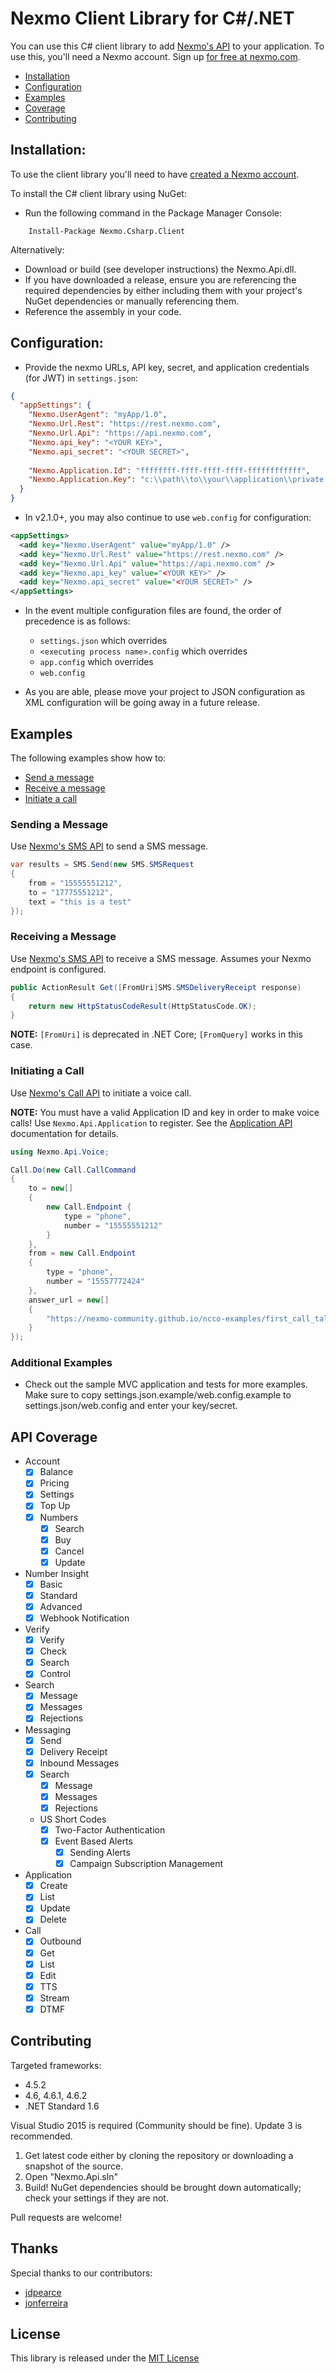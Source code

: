 Nexmo Client Library for C#/.NET
===================================

You can use this C# client library to add [Nexmo's API](#api-coverage) to your application. To use this, you'll
need a Nexmo account. Sign up [for free at nexmo.com][signup].

 * [Installation](#installation)
 * [Configuration](#configuration)
 * [Examples](#examples)
 * [Coverage](#api-coverage)
 * [Contributing](#contributing)

Installation:
-------------
To use the client library you'll need to have [created a Nexmo account][signup].

To install the C# client library using NuGet:

* Run the following command in the Package Manager Console:

```
    Install-Package Nexmo.Csharp.Client
```

Alternatively:

* Download or build (see developer instructions) the Nexmo.Api.dll.
* If you have downloaded a release, ensure you are referencing the required dependencies by
either including them with your project's NuGet dependencies or manually referencing them.
* Reference the assembly in your code.

Configuration:
--------------
* Provide the nexmo URLs, API key, secret, and application credentials (for JWT) in ```settings.json```:

```json
{
  "appSettings": {
    "Nexmo.UserAgent": "myApp/1.0",
    "Nexmo.Url.Rest": "https://rest.nexmo.com",
    "Nexmo.Url.Api": "https://api.nexmo.com",
    "Nexmo.api_key": "<YOUR KEY>",
    "Nexmo.api_secret": "<YOUR SECRET>",
    
    "Nexmo.Application.Id": "ffffffff-ffff-ffff-ffff-ffffffffffff",
    "Nexmo.Application.Key": "c:\\path\\to\\your\\application\\private.key"
  }
}
```

* In v2.1.0+, you may also continue to use ```web.config``` for configuration:

```xml
<appSettings>
  <add key="Nexmo.UserAgent" value="myApp/1.0" />
  <add key="Nexmo.Url.Rest" value="https://rest.nexmo.com" />
  <add key="Nexmo.Url.Api" value="https://api.nexmo.com" />
  <add key="Nexmo.api_key" value="<YOUR KEY>" />
  <add key="Nexmo.api_secret" value="<YOUR SECRET>" />
</appSettings>
```

* In the event multiple configuration files are found, the order of precedence is as follows:

	* ```settings.json``` which overrides
	* ```<executing process name>.config``` which overrides
	* ```app.config``` which overrides
	* ```web.config```

* As you are able, please move your project to JSON configuration as XML
configuration will be going away in a future release.

Examples
--------
The following examples show how to:
 * [Send a message](#sending-a-message)
 * [Receive a message](#receiving-a-message)
 * [Initiate a call](#initiating-a-call)

### Sending a Message

Use [Nexmo's SMS API][doc_sms] to send a SMS message.

```C#
var results = SMS.Send(new SMS.SMSRequest
{
    from = "15555551212",
    to = "17775551212",
    text = "this is a test"
});
```

### Receiving a Message

Use [Nexmo's SMS API][doc_sms] to receive a SMS message. Assumes your Nexmo endpoint is configured.

```C#
public ActionResult Get([FromUri]SMS.SMSDeliveryReceipt response)
{
    return new HttpStatusCodeResult(HttpStatusCode.OK);
}
```

__NOTE:__ ```[FromUri]``` is deprecated in .NET Core; ```[FromQuery]``` works in this case.

### Initiating a Call

Use [Nexmo's Call API][doc_voice] to initiate a voice call.

__NOTE:__ You must have a valid Application ID and key in order to make voice calls! Use ```Nexmo.Api.Application``` to register. See the [Application API][doc_app] documentation for details.

```C#
using Nexmo.Api.Voice;

Call.Do(new Call.CallCommand
{
    to = new[]
    {
        new Call.Endpoint {
            type = "phone",
            number = "15555551212"
        }
    },
    from = new Call.Endpoint
    {
        type = "phone",
        number = "15557772424"
    },
    answer_url = new[]
    {
        "https://nexmo-community.github.io/ncco-examples/first_call_talk.json"
    }
});
```

### Additional Examples

* Check out the sample MVC application and tests for more examples.
Make sure to copy settings.json.example/web.config.example to settings.json/web.config and enter your key/secret.

API Coverage
------------

* Account
    * [X] Balance
    * [X] Pricing
    * [X] Settings
    * [X] Top Up
    * [X] Numbers
        * [X] Search
        * [X] Buy
        * [X] Cancel
        * [X] Update
* Number Insight
    * [X] Basic
    * [X] Standard
    * [X] Advanced
    * [X] Webhook Notification
* Verify
    * [X] Verify
    * [X] Check
    * [X] Search
    * [X] Control
* Search
    * [X] Message
    * [X] Messages
    * [X] Rejections
* Messaging
    * [X] Send
    * [X] Delivery Receipt
    * [X] Inbound Messages
    * [X] Search
        * [X] Message
        * [X] Messages
        * [X] Rejections
    * US Short Codes
        * [X] Two-Factor Authentication
        * [X] Event Based Alerts
            * [X] Sending Alerts
            * [X] Campaign Subscription Management
* Application
	* [X] Create
	* [X] List
	* [X] Update
	* [X] Delete
* Call
    * [X] Outbound
    * [X] Get
    * [X] List
    * [X] Edit
    * [X] TTS
    * [X] Stream
    * [X] DTMF

Contributing
------------

Targeted frameworks:

* 4.5.2
* 4.6, 4.6.1, 4.6.2
* .NET Standard 1.6

Visual Studio 2015 is required (Community should be fine). Update 3 is recommended.

1. Get latest code either by cloning the repository or downloading a snapshot of the source.
2. Open "Nexmo.Api.sln"
3. Build! NuGet dependencies should be brought down automatically; check your settings if they are not.

Pull requests are welcome!

Thanks
------

Special thanks to our contributors:

* [jdpearce](https://github.com/jdpearce)
* [jonferreira](https://github.com/jonferreira)

License
-------

This library is released under the [MIT License][license]

[create_account]: https://docs.nexmo.com/tools/dashboard#setting-up-your-nexmo-account
[signup]: https://dashboard.nexmo.com/sign-up?utm_source=DEV_REL&utm_medium=github&utm_campaign=csharp-client-library
[doc_sms]: https://docs.nexmo.com/api-ref/sms-api?utm_source=DEV_REL&utm_medium=github&utm_campaign=csharp-client-library
[doc_voice]: https://docs.nexmo.com/voice/voice-api?utm_source=DEV_REL&utm_medium=github&utm_campaign=csharp-client-library
[doc_app]: https://docs.nexmo.com/tools/application-api?utm_source=DEV_REL&utm_medium=github&utm_campaign=csharp-client-library
[license]: LICENSE.md